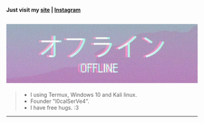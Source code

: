 
#### Just visit my [site](https://nicksaltfoxu.ml) | [Instagram](https://l0calserve4.ml)

![offline](assets/images/IMG_20200929_100440.jpg)
---------------------------------------------
> * I using Termux, Windows 10 and Kali linux.
> * Founder "l0calSerVe4".
> * I have free hugs. :3
---------------------------------------------
<!--
**BlueBerrySans365/BlueBerrySans365** is a ✨ _special_ ✨ repository because its `README.md` (this file) appears on your GitHub profile.

Here are some ideas to get you started:

- 🔭 I’m currently working on ...
- 🌱 I’m currently learning ...
- 👯 I’m looking to collaborate on ...
- 🤔 I’m looking for help with ...
- 💬 Ask me about ...
- 📫 How to reach me: ...
- 😄 Pronouns: ...
- ⚡ Fun fact: ...
-->

